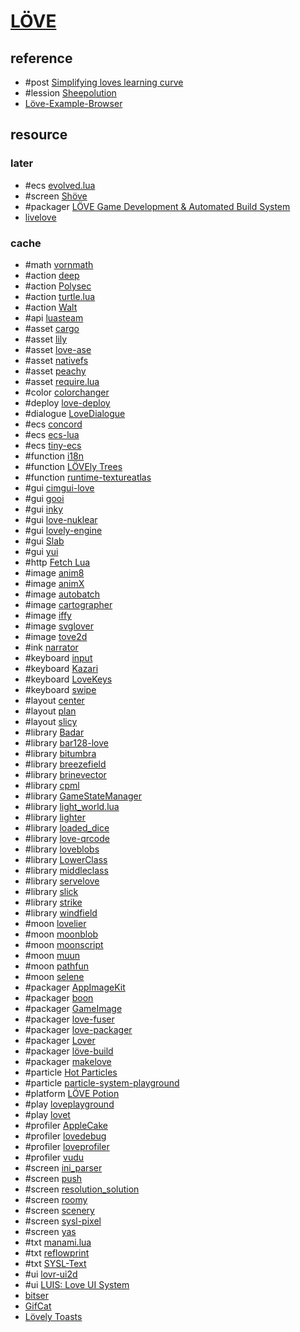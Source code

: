 # [LÖVE](https://love2d.org)

## reference

- #post [Simplifying loves learning curve](https://love2d.org/forums/viewtopic.php?t=94809)
- #lession [Sheepolution](https://sheepolution.com/learn/book/contents)
- [Löve-Example-Browser](https://github.com/love2d-community/LOVE-Example-Browser/)

## resource

### later

- #ecs [evolved.lua](https://github.com/BlackMATov/evolved.lua)
- #screen [Shöve](https://github.com/Oval-Tutu/shove)
- #packager [LÖVE Game Development & Automated Build System](https://github.com/Oval-Tutu/bootstrap-love2d-project)
- [livelove](https://github.com/jasonjmcghee/livelove)

### cache

- #math [vornmath](https://github.com/DUznanski/vornmath)
- #action [deep](https://github.com/Nikaoto/deep)
- #action [Polysec](https://github.com/dknight/polysec)
- #action [turtle.lua](https://github.com/arthurealike/turtle.lua)
- #action [Walt](https://github.com/davisdude/Walt)
- #api [luasteam](https://github.com/uspgamedev/luasteam)
- #asset [cargo](https://github.com/bjornbytes/cargo)
- #asset [lily](https://github.com/MikuAuahDark/lily)
- #asset [love-ase](https://github.com/elloramir/love-ase)
- #asset [nativefs](https://github.com/EngineerSmith/nativefs)
- #asset [peachy](https://github.com/josh-perry/peachy)
- #asset [require.lua](https://github.com/premek/require.lua)
- #color [colorchanger](https://github.com/santoslove/colorchanger)
- #deploy [love-deploy](https://github.com/tducasse/love-deploy)
- #dialogue [LoveDialogue](https://github.com/Miisan-png/Love-Dialogue)
- #ecs [concord](https://github.com/Keyslam/Concord)
- #ecs [ecs-lua](https://github.com/nidorx/ecs-lua)
- #ecs [tiny-ecs](https://github.com/bakpakin/tiny-ecs)
- #function [i18n](https://github.com/excessive/i18n)
- #function [LÖVEly Trees](https://github.com/Nrosa01/LOVElyTrees)
- #function [runtime-textureatlas](https://github.com/EngineerSmith/Runtime-TextureAtlas)
- #gui [cimgui-love](https://github.com/apicici/cimgui-love)
- #gui [gooi](https://github.com/tavuntu/gooi)
- #gui [inky](https://github.com/Keyslam/Inky)
- #gui [love-nuklear](https://github.com/keharriso/love-nuklear)
- #gui [lovely-engine](https://github.com/vinnyhorgan/lovely-engine)
- #gui [Slab](https://github.com/flamendless/Slab)
- #gui [yui](https://gitea.it/1414codeforge/yui)
- #http [Fetch Lua](https://github.com/elloramir/fetch-lua)
- #image [anim8](https://github.com/kikito/anim8)
- #image [animX](https://github.com/besnoi/animX)
- #image [autobatch](https://github.com/rxi/autobatch)
- #image [cartographer](https://github.com/tesselode/cartographer)
- #image [iffy](https://github.com/besnoi/iffy)
- #image [svglover](https://github.com/globalcitizen/svglover)
- #image [tove2d](https://github.com/poke1024/tove2d)
- #ink [narrator](https://github.com/astrochili/narrator)
- #keyboard [input](https://github.com/xiejiangzhi/input)
- #keyboard [Kazari](https://github.com/MikuAuahDark/Kazari)
- #keyboard [LoveKeys](https://github.com/SpaceCat-Chan/LoveKeys)
- #keyboard [swipe](https://github.com/zombrodo/swipe)
- #layout [center](https://github.com/S-Walrus/centers)
- #layout [plan](https://github.com/zombrodo/plan)
- #layout [slicy](https://github.com/wqferr/slicy)
- #library [Badar](https://github.com/Nabeel20/Badar)
- #library [bar128-love](https://github.com/Nawias/bar128-love)
- #library [bitumbra](https://github.com/a13X-B/bitumbra)
- #library [breezefield](https://github.com/HDictus/breezefield)
- #library [brinevector](https://github.com/novemberisms/brinevector)
- #library [cpml](https://github.com/excessive/cpml)
- #library [GameStateManager](https://github.com/GwyrddGlas/GameStateManager)
- #library [light_world.lua](https://github.com/tanema/light_world.lua)
- #library [lighter](https://github.com/speakk/lighter)
- #library [loaded_dice](https://github.com/a13X-B/loaded_dice)
- #library [love-qrcode](https://github.com/Nawias/love-qrcode)
- #library [loveblobs](https://github.com/solenum/loveblobs)
- #library [LowerClass](https://github.com/DevonPalma/LowerClass)
- #library [middleclass](https://github.com/kikito/middleclass)
- #library [servelove](https://github.com/YellowButShort/servelove)
- #library [slick](https://github.com/erinmaus/slick)
- #library [strike](https://github.com/Aweptimum/Strike)
- #library [windfield](https://github.com/a327ex/windfield)
- #moon [lovelier](https://github.com/patrixr/lovelier)
- #moon [moonblob](https://github.com/megagrump/moonblob)
- #moon [moonscript](https://github.com/leafo/moonscript)
- #moon [muun](https://github.com/megagrump/muun)
- #moon [pathfun](https://github.com/apicici/pathfun)
- #moon [selene](https://github.com/novafacing/selene)
- #packager [AppImageKit](https://github.com/AppImage/AppImageKit)
- #packager [boon](https://github.com/camchenry/boon)
- #packager [GameImage](https://github.com/ruanformigoni/gameimage)
- #packager [love-fuser](https://github.com/MikuAuahDark/love-fuser)
- #packager [love-packager](https://github.com/simplifylabs/love-packager)
- #packager [Lover](https://github.com/Wolfyxon/lover)
- #packager [löve-build](https://github.com/ellraiser/love-build)
- #packager [makelove](https://github.com/pfirsich/makelove)
- #particle [Hot Particles](https://github.com/ReFreezed/HotParticles)
- #particle [particle-system-playground](https://github.com/santoslove/particle-system-playground)
- #platform [LÖVE Potion](https://github.com/lovebrew/lovepotion)
- #play [loveplayground](https://github.com/CSaratakij/LovePlayground)
- #play [lovet](https://github.com/cristoferfb/lovet)
- #profiler [AppleCake](https://github.com/EngineerSmith/AppleCake)
- #profiler [lovedebug](https://github.com/flamendless/lovedebug)
- #profiler [loveprofiler](https://github.com/dknight/loveprofiler)
- #profiler [vudu](https://github.com/deltadaedalus/vudu)
- #screen [ini_parser](https://github.com/nobytesgiven/ini_parser)
- #screen [push](https://github.com/Ulydev/push)
- #screen [resolution_solution](https://github.com/Vovkiv/resolution_solution)
- #screen [roomy](https://github.com/tesselode/roomy)
- #screen [scenery](https://github.com/paltze/scenery)
- #screen [sysl-pixel](https://github.com/sysl-dev/Sysl-Pixel)
- #screen [yas](https://github.com/kithf/yas)
- #txt [manami.lua](https://github.com/MikuAuahDark/NPad93/blob/master/manami.lua)
- #txt [reflowprint](https://github.com/josefnpat/reflowprint)
- #txt [SYSL-Text](https://github.com/sysl-dev/SYSL-Text)
- #ui [lovr-ui2d](https://github.com/immortalx74/lovr-ui2d)
- #ui [LUIS: Love UI System](https://github.com/SiENcE/luis)
- [bitser](https://github.com/gvx/bitser)
- [GifCat](https://github.com/WetDesertRock/GifCat)
- [Lövely Toasts](https://codeberg.org/togfox/Lovely-Toasts)
